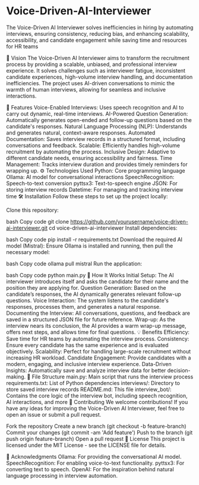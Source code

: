 # Voice-Driven-AI-Interviewer
The Voice-Driven AI Interviewer solves inefficiencies in hiring by automating interviews, ensuring consistency, reducing bias, and enhancing scalability, accessibility, and candidate engagement while saving time and resources for HR teams

🚀 Vision
The Voice-Driven AI Interviewer aims to transform the recruitment process by providing a scalable, unbiased, and professional interview experience. It solves challenges such as interviewer fatigue, inconsistent candidate experiences, high-volume interview handling, and documentation inefficiencies. The project uses AI-driven conversations to mimic the warmth of human interviews, allowing for seamless and inclusive interactions.

🔧 Features
Voice-Enabled Interviews: Uses speech recognition and AI to carry out dynamic, real-time interviews.
AI-Powered Question Generation: Automatically generates open-ended and follow-up questions based on the candidate's responses.
Natural Language Processing (NLP): Understands and generates natural, context-aware responses.
Automated Documentation: Saves interview records in a structured format, including conversations and feedback.
Scalable: Efficiently handles high-volume recruitment by automating the process.
Inclusive Design: Adaptive to different candidate needs, ensuring accessibility and fairness.
Time Management: Tracks interview duration and provides timely reminders for wrapping up.
⚙️ Technologies Used
Python: Core programming language
Ollama: AI model for conversational interactions
SpeechRecognition: Speech-to-text conversion
pyttsx3: Text-to-speech engine
JSON: For storing interview records
Datetime: For managing and tracking interview time
🛠️ Installation
Follow these steps to set up the project locally:

Clone this repository:

bash
Copy code
git clone https://github.com/yourusername/voice-driven-ai-interviewer.git
cd voice-driven-ai-interviewer
Install dependencies:

bash
Copy code
pip install -r requirements.txt
Download the required AI model (Mistral): Ensure Ollama is installed and running, then pull the necessary model:

bash
Copy code
ollama pull mistral
Run the application:

bash
Copy code
python main.py
💬 How It Works
Initial Setup: The AI interviewer introduces itself and asks the candidate for their name and the position they are applying for.
Question Generation: Based on the candidate’s responses, the AI dynamically generates relevant follow-up questions.
Voice Interaction: The system listens to the candidate's responses, processes them, and generates a natural response.
Documenting the Interview: All conversations, questions, and feedback are saved in a structured JSON file for future reference.
Wrap-up: As the interview nears its conclusion, the AI provides a warm wrap-up message, offers next steps, and allows time for final questions.
💡 Benefits
Efficiency: Save time for HR teams by automating the interview process.
Consistency: Ensure every candidate has the same experience and is evaluated objectively.
Scalability: Perfect for handling large-scale recruitment without increasing HR workload.
Candidate Engagement: Provide candidates with a modern, engaging, and inclusive interview experience.
Data-Driven Insights: Automatically save and analyze interview data for better decision-making.
📂 File Structure
main.py: Main script that runs the interview process
requirements.txt: List of Python dependencies
interviews/: Directory to store saved interview records
README.md: This file
interview_bot/: Contains the core logic of the interview bot, including speech recognition, AI interactions, and more
📌 Contributing
We welcome contributions! If you have any ideas for improving the Voice-Driven AI Interviewer, feel free to open an issue or submit a pull request.

Fork the repository
Create a new branch (git checkout -b feature-branch)
Commit your changes (git commit -am 'Add feature')
Push to the branch (git push origin feature-branch)
Open a pull request
📄 License
This project is licensed under the MIT License - see the LICENSE file for details.

🤖 Acknowledgments
Ollama: For providing the conversational AI model.
SpeechRecognition: For enabling voice-to-text functionality.
pyttsx3: For converting text to speech.
OpenAI: For the inspiration behind natural language processing in interview automation.
